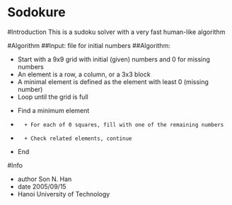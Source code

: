 Sodokure
========

#Introduction
This is a sudoku solver with a very fast human-like algorithm

#Algorithm
##Input: file for initial numbers
##Algorithm:
* Start with a 9x9 grid with initial (given) numbers and 0 for missing numbers
* An element is a row, a column, or a 3x3 block
* A minimal element is defined as the element with least 0 (missing number)
* Loop until the grid is full
- Find a minimum element
- 		+ For each of 0 squares, fill with one of the remaining numbers
- 		+ Check related elements, continue
* End

#Info
* author	Son N. Han
* date	2005/09/15
* Hanoi University of Technology
